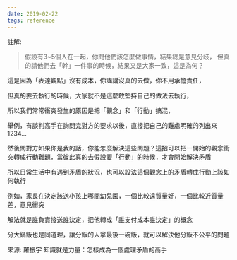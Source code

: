 ```yaml
---
date: 2019-02-22
tags: reference
---
```


註解: 

>假設有3~5個人在一起，你問他們該怎麼做事情，結果總是意見分歧，
但真的請他們去「幹」一件事的時候，結果又是大家一致，這是為何？

這是因為「表達觀點」沒有成本，你講講沒真的去做，你不用承擔責任，

但真的要去執行的時候，大家就不是這麼敢堅持自己的做法去執行，

所以我們常常衝突發生的原因是把「觀念」和「行動」搞混，

舉例，有談判高手在詢問完對方的要求以後，直接把自己的難處明確的列出來1234...

然後問對方如果你是我的話，你能怎麼解決這些問題？這招可以把一開始的觀念衝突轉成行動難題，當彼此真的去假設要「行動」的時候，才會開始解決矛盾

所以日常生活中有遇到矛盾的狀況，也可以設法這個觀念上的矛盾轉成行動上該如何執行

例如，家長在決定該送小孩上哪間幼兒園，一個比較遠質量好，一個比較近質量差，意見衝突

解法就是誰負責接送誰決定，把他轉成「誰支付成本誰決定」的概念

分大鍋飯也是同道理，讓分飯的人拿最後一碗飯，就可以解決他分飯不公平的問題

來源: 羅振宇 知識就是力量：怎樣成為一個處理矛盾的高手
